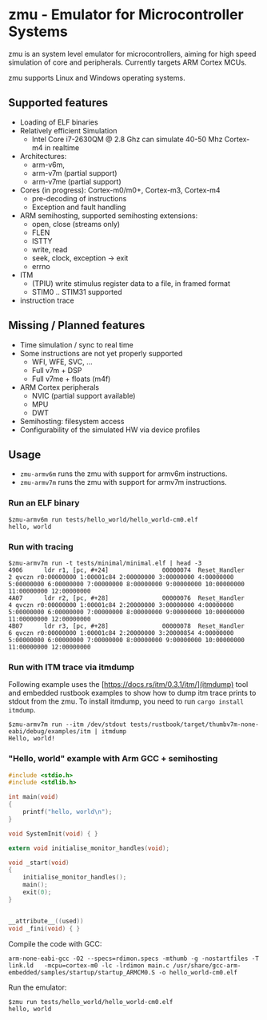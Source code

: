 # zmu - Emulator for Microcontroller Systems

zmu is an system level emulator for microcontrollers, aiming for high speed simulation of core and peripherals. Currently targets ARM Cortex MCUs.

zmu supports Linux and Windows operating systems.

## Supported features
- Loading of ELF binaries
- Relatively efficient Simulation
    - Intel Core i7-2630QM @ 2.8 Ghz can simulate 40-50 Mhz Cortex-m4 in realtime
- Architectures: 
    - arm-v6m, 
    - arm-v7m (partial support)
    - arm-v7me (partial support)
- Cores (in progress): Cortex-m0/m0+, Cortex-m3, Cortex-m4
    - pre-decoding of instructions
    - Exception and fault handling
- ARM semihosting, supported semihosting extensions:
    - open, close (streams only)
    - FLEN 
    - ISTTY
    - write, read
    - seek, clock, exception -> exit
    - errno
- ITM
    - (TPIU) write stimulus register data to a file, in framed format
    - STIM0 .. STIM31 supported
- instruction trace

## Missing / Planned features
- Time simulation / sync to real time
- Some instructions are not yet properly supported
    - WFI, WFE, SVC, ...
    - Full v7m + DSP
    - Full v7me + floats (m4f)
- ARM Cortex peripherals
    - NVIC (partial support available)
    - MPU
    - DWT
- Semihosting: filesystem access
- Configurability of the simulated HW via device profiles

## Usage

- ```zmu-armv6m``` runs the zmu with support for armv6m instructions.
- ```zmu-armv7m``` runs the zmu with support for armv7m instructions.

### Run an ELF binary 
```
$zmu-armv6m run tests/hello_world/hello_world-cm0.elf
hello, world
```

### Run with tracing
```
$zmu-armv7m run -t tests/minimal/minimal.elf | head -3
4906      ldr r1, [pc, #+24]               00000074  Reset_Handler         2 qvczn r0:00000000 1:00001c84 2:00000000 3:00000000 4:00000000 5:00000000 6:00000000 7:00000000 8:00000000 9:00000000 10:00000000 11:00000000 12:00000000
4A07      ldr r2, [pc, #+28]               00000076  Reset_Handler         4 qvczn r0:00000000 1:00001c84 2:20000000 3:00000000 4:00000000 5:00000000 6:00000000 7:00000000 8:00000000 9:00000000 10:00000000 11:00000000 12:00000000
4B07      ldr r3, [pc, #+28]               00000078  Reset_Handler         6 qvczn r0:00000000 1:00001c84 2:20000000 3:20000854 4:00000000 5:00000000 6:00000000 7:00000000 8:00000000 9:00000000 10:00000000 11:00000000 12:00000000
```

### Run with ITM trace via itmdump

Following example uses the [https://docs.rs/itm/0.3.1/itm/](itmdump) tool and embedded rustbook examples to show how to dump itm trace prints to stdout from the zmu. To install itmdump, you need to run ```cargo install itmdump```. 

```
$zmu-armv7m run --itm /dev/stdout tests/rustbook/target/thumbv7m-none-eabi/debug/examples/itm | itmdump
Hello, world!
```

### "Hello, world" example with Arm GCC + semihosting

```c
#include <stdio.h>
#include <stdlib.h>

int main(void)
{
    printf("hello, world\n");
}

void SystemInit(void) { }

extern void initialise_monitor_handles(void);

void _start(void)
{
    initialise_monitor_handles();
    main();
    exit(0);
}


__attribute__((used))
void _fini(void) { }
```

Compile the code with GCC:
```
arm-none-eabi-gcc -O2 --specs=rdimon.specs -mthumb -g -nostartfiles -T link.ld   -mcpu=cortex-m0 -lc -lrdimon main.c /usr/share/gcc-arm-embedded/samples/startup/startup_ARMCM0.S -o hello_world-cm0.elf
```

Run the emulator:
```
$zmu run tests/hello_world/hello_world-cm0.elf
hello, world
```
